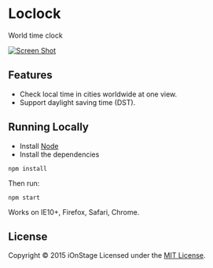 # Loclock

World time clock

[![Screen Shot](assets/screenshot.png)](http://www.ionstage.org/loclock/)

## Features
- Check local time in cities worldwide at one view.
- Support daylight saving time (DST).

## Running Locally
- Install [Node](https://nodejs.org/download/)
- Install the dependencies

```
npm install
```

Then run:

```
npm start
```

Works on IE10+, Firefox, Safari, Chrome.


## License
Copyright &copy; 2015 iOnStage
Licensed under the [MIT License][mit].

[MIT]: http://www.opensource.org/licenses/mit-license.php